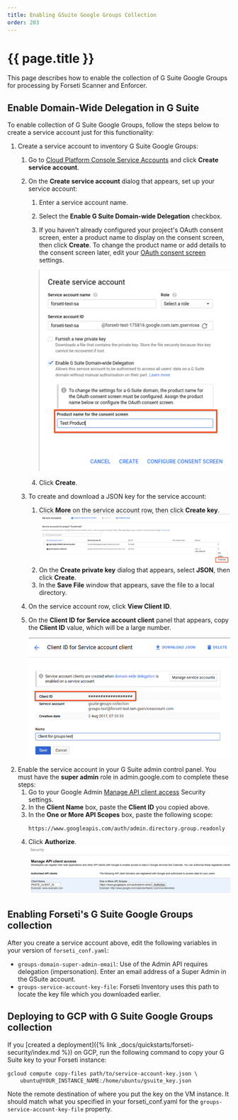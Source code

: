 ```yaml
---
title: Enabling GSuite Google Groups Collection
order: 203
---
```

#  {{ page.title }}

This page describes how to enable the collection of G Suite Google Groups for
processing by Forseti Scanner and Enforcer.

## Enable Domain-Wide Delegation in G Suite

To enable collection of G Suite Google Groups, follow the steps below to create a
service account just for this functionality:

1.  Create a service account to inventory G Suite Google Groups:
    1.  Go to
        [Cloud Platform Console Service Accounts](https://console.cloud.google.com/iam-admin/serviceaccounts)
        and click **Create service account**.
    1.  On the **Create service account** dialog that appears, set up your service account:
        1.  Enter a service account name.
        1.  Select the **Enable G Suite Domain-wide Delegation** checkbox.
        1.  If you haven't already configured your project's OAuth consent screen, enter a product name
            to display on the consent screen, then click **Create**. To change the product name or add
            details to the consent screen later, edit your
            [OAuth consent screen](https://console.developers.google.com/apis/credentials/consent) settings.
            
            ![create service account window with product name field highlighted](../../images/howto/create-service-account.png)
        1.  Click **Create**.
    1.  To create and download a JSON key for the service account:
        1.  Click **More** on the service account row, then click **Create key**.
            ![more menu with create key highlighted](../../images/howto/create-key.png)
        1.  On the **Create private key** dialog that appears, select **JSON**, then click **Create**.
        1.  In the **Save File** window that appears, save the file to a local directory.
    1.  On the service account row, click **View Client ID**.
    1.  On the **Client ID for Service account client** panel that appears, copy the **Client ID**
    value, which will be a large number.
    
        ![service account panel with client ID highlighted](../../images/howto/client-id.png)
1.  Enable the service account in your G Suite admin control panel. You must have
    the **super admin** role in admin.google.com to complete these steps:
    1.  Go to your Google Admin [Manage API client access](https://admin.google.com/ManageOauthClients)
    Security settings.
    1.  In the **Client Name** box, paste the **Client ID** you copied above.
    1.  In the **One or More API Scopes** box, paste the following scope:
        ```
        https://www.googleapis.com/auth/admin.directory.group.readonly
        ```
    1.  Click **Authorize**.
        ![manage api client access in Google Admin Security settings](../../images/howto/admin-security.png)

## Enabling Forseti's G Suite Google Groups collection

After you create a service account above, edit the following variables in your
version of `forseti_conf.yaml`:

-   `groups-domain-super-admin-email`: Use of the Admin API requires delegation
    (impersonation). Enter an email address of a Super Admin in the GSuite
    account.
-   `groups-service-account-key-file`: Forseti Inventory uses this path to
    locate the key file which you downloaded earlier.

## Deploying to GCP with G Suite Google Groups collection

If you
[created a deployment]({% link _docs/quickstarts/forseti-security/index.md %})
on GCP, run the following command to copy your G Suite key to your Forseti instance:

  ```
  gcloud compute copy-files path/to/service-account-key.json \
      ubuntu@YOUR_INSTANCE_NAME:/home/ubuntu/gsuite_key.json
  ```

Note the remote destination of where you put the key on the VM instance. It
should match what you specified in your forseti_conf.yaml for the
`groups-service-account-key-file` property.
